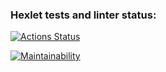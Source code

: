 ### Hexlet tests and linter status:
[![Actions Status](https://github.com/Konst-Pav/python-project-49/workflows/hexlet-check/badge.svg)](https://github.com/Konst-Pav/python-project-49/actions)

[![Maintainability](https://api.codeclimate.com/v1/badges/0db0ca962bd1856f5413/maintainability)](https://codeclimate.com/github/Konst-Pav/python-project-49/maintainability)